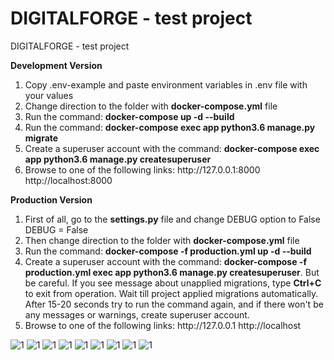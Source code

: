# DIGITALFORGE - test project
DIGITALFORGE - test project</p>

<b>Development Version</b>

<ol>
  <li>Copy .env-example and paste environment variables in .env file with your values</li>
  <li>Change direction to the folder with <b>docker-compose.yml</b> file</li>
  <li>Run the command: <b>docker-compose up -d --build</b></li>
  <li>Run the command: <b>docker-compose exec app python3.6 manage.py migrate</b></li>
  <li>Create a superuser account with the command: <b>docker-compose exec app python3.6 manage.py createsuperuser</b></li>
  <li>Browse to one of the following links:       http://127.0.0.1:8000       http://localhost:8000</li>
</ol>

<b>Production Version</b>

<ol>
  <li>First of all, go to the <b>settings.py</b> file and change DEBUG option to False   DEBUG = False</li>
  <li>Then change direction to the folder with <b>docker-compose.yml</b> file</li>
  <li>Run the command: <b>docker-compose -f production.yml up -d --build</b></li>
  <li>Create a superuser account with the command: <b>docker-compose -f production.yml exec app python3.6 manage.py createsuperuser</b>. 
  But be careful. If you see message about unapplied migrations, type <b>Ctrl+C</b> to exit from operation. Wait till project applied migrations automatically. After 15-20 seconds try to run the command again, and if there won't be any messages or warnings, create superuser account.</li>
  <li>Browse to one of the following links:       http://127.0.0.1       http://localhost</li>
</ol>

![1](static/image/admin-1.jpg)
![1](static/image/admin-2.jpg)
![1](static/image/admin-3.jpg)
![1](static/image/admin-4.jpg)
![1](static/image/admin-5.jpg)
![1](static/image/1.jpg)
![1](static/image/2.jpg)
![1](static/image/3.jpg)
![1](static/image/4.jpg)
